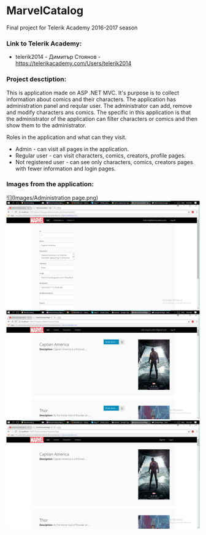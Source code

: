 # MarvelCatalog
Final project for Telerik Academy 2016-2017 season


### Link to Telerik Academy:
* telerik2014 - Димитър Стоянов - https://telerikacademy.com/Users/telerik2014

### Project desctiption:
This is application made on ASP .NET MVC. It's purpose is to collect information about comics and their characters. The application has administration panel and reqular user. The administrator can add, remove and modify characters ans comics. The specific in this application is that the administrator of the application can filter characters or comics and then show them to the administrator.

Roles in the application and what can they visit.
* Admin - can visit all pages in the application.
* Regular user - can visit characters, comics, creators, profile pages.
* Not registered user - can see only  characters, comics, creators pages with fewer information and login pages.

### Images from the application:

![](Images/Administration page.png)
![](Images/EditUserPage.png)
![](Images/LoggedUserPage.png)
![](Images/UnsignUserPage.png)